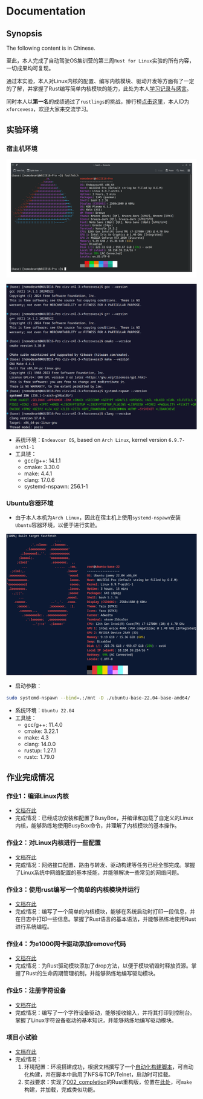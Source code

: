# Documentation

## Synopsis

The following content is in Chinese.

至此，本人完成了自动驾驶OS集训营的第三周`Rust for Linux`实验的所有内容，一切成果均可复现。

通过本实验，本人对Linux内核的配置、编写内核模块、驱动开发等方面有了一定的了解，并掌握了Rust编写简单内核模块的能力，此处为本人[学习记录与感言](./07-notes.md)。

同时本人以**第一名**的成绩通过了`rustlings`的挑战，排行榜[点击这里](https://cicvedu.github.io/rust-rustlings-semester-4-ranking/)，本人ID为`xforcevesa`，欢迎大家来交流学习。

## 实验环境

### 宿主机环境

![alt text](images/image-11.png)

![alt text](images/image-12.png)

- 系统环境：`Endeavour OS`, based on `Arch Linux`, kernel version `6.9.7-arch1-1`
- 工具链：
    - gcc/g++: 14.1.1
    - cmake: 3.30.0
    - make: 4.4.1
    - clang: 17.0.6
    - systemd-nspawn: 256.1-1

### Ubuntu容器环境

- 由于本人本机为`Arch Linux`，因此在宿主机上使用`systemd-nspawn`安装`Ubuntu`容器环境，以便于进行实验。

![alt text](images/image-13.png)

- 启动参数：
```bash
sudo systemd-nspawn --bind=.:/mnt -D ./ubuntu-base-22.04-base-amd64/
```
- 系统环境：`Ubuntu 22.04`
- 工具链：
    - gcc/g++: 11.4.0
    - cmake: 3.22.1
    - make: 4.3
    - clang: 14.0.0
    - rustup: 1.27.1
    - rustc: 1.79.0

## 作业完成情况

### 作业1：编译Linux内核

- [文档在此](./01-busybox-kernel.md)
- 完成情况：已经成功安装和配置了BusyBox，并编译和加载了自定义的Linux内核，能够熟练地使用BusyBox命令，并理解了内核模块的基本操作。

### 作业2：对Linux内核进行一些配置

- [文档在此](./02-linux-network.md)
- 完成情况：网络接口配置、路由与转发、驱动构建等任务已经全部完成。掌握了Linux系统中网络配置的基本技能，并能够解决一些常见的网络问题。

### 作业3：使用rust编写一个简单的内核模块并运行

- [文档在此](./03-hacking-kernel.md)
- 完成情况：编写了一个简单的内核模块，能够在系统启动时打印一段信息，并在日志中打印一些信息。掌握了Rust语言的基本语法，并能够熟练地使用Rust进行系统编程。

### 作业4：为e1000网卡驱动添加remove代码
- [文档在此](./04-remove-module.md)
- 完成情况：为Rust驱动模块添加了drop方法，以便于模块销毁时释放资源。掌握了Rust的生命周期管理机制，并能够熟练地编写驱动模块。

### 作业5：注册字符设备
- [文档在此](./05-char-device.md)
- 完成情况：编写了一个字符设备驱动，能够接收输入，并将其打印到控制台。掌握了Linux字符设备驱动的基本知识，并能够熟练地编写驱动模块。

### 项目小试验
- [文档在此](./06-linux-network-exmeriments.md)
- 完成情况：
  1. 环境配置：环境搭建成功，根据文档撰写了一个[自动化构建脚本](../r4l_experiment/build.sh)，可自动化构建，并在脚本中启用了NFS与TCP/Telnet，启动时可挂载。
  2. 实战要求：实现了[002_completion](../r4l_experiment/driver/002_completion/)的Rust重构版，位置在[此处](../r4l_experiment/driver/003_completion_rust/)，可`make`构建，并加载，完成类似功能。
